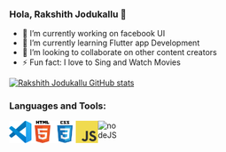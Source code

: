 ### Hola, Rakshith Jodukallu 👋


- 🔭 I’m currently working on facebook UI
- 🌱 I’m currently learning Flutter app Development
- 👯 I’m looking to collaborate on other content creators
- ⚡ Fun fact: I love to Sing and Watch Movies

[![Rakshith Jodukallu GitHub stats](https://github-readme-stats.vercel.app/api?username=rakshithjodukallu)](https://github.com/rakshithjodukallu/github-readme-stats)

### Languages and Tools:

<img align="left" alt="Visual Studio Code" width="40px" src="https://raw.githubusercontent.com/github/explore/80688e429a7d4ef2fca1e82350fe8e3517d3494d/topics/visual-studio-code/visual-studio-code.png" />
<img align="left" alt="HTML5" width="40px" src="https://raw.githubusercontent.com/github/explore/80688e429a7d4ef2fca1e82350fe8e3517d3494d/topics/html/html.png" />
<img align="left" alt="CSS3" width="40px" src="https://raw.githubusercontent.com/github/explore/80688e429a7d4ef2fca1e82350fe8e3517d3494d/topics/css/css.png" />

<img align="left" alt="JavaScript" width="40px" src="https://raw.githubusercontent.com/github/explore/80688e429a7d4ef2fca1e82350fe8e3517d3494d/topics/javascript/javascript.png" />

<img align="left" width="40px" alt="nodeJS" src="https://user-images.githubusercontent.com/62825426/205920519-65300f60-f4fe-4f4d-9b86-76b733f7dbba.png" />



